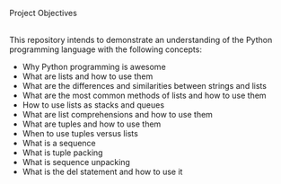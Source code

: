 Project Objectives<br><br>

This repository intends to demonstrate an understanding of the Python programming language with the following concepts:<br>
* Why Python programming is awesome<br>
* What are lists and how to use them<br>
* What are the differences and similarities between strings and lists<br>
* What are the most common methods of lists and how to use them<br>
* How to use lists as stacks and queues<br>
* What are list comprehensions and how to use them<br>
* What are tuples and how to use them<br>
* When to use tuples versus lists<br>
* What is a sequence<br>
* What is tuple packing<br>
* What is sequence unpacking<br>
* What is the del statement and how to use it

